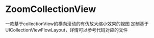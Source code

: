 # ZoomCollectionView

一款基于collectionView的横向滚动的有伪放大缩小效果的视图
定制基于UICollectionViewFlowLayout，详情可以参考代码对应的文件
